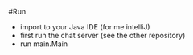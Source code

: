 #Run
- import to your Java IDE (for me intelliJ)
- first run the chat server (see the other repository)
- run main.Main